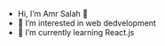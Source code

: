 -  Hi, I’m Amr Salah 👋
- 👀 I’m interested in web dedvelopment
- 🌱 I’m currently learning React.js


<!---
amrsalah19/amrsalah19 is a ✨ special ✨ repository because its `README.md` (this file) appears on your GitHub profile.
You can click the Preview link to take a look at your changes.
--->
